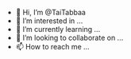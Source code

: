 - 👋 Hi, I’m @TaiTabbaa
- 👀 I’m interested in ...
- 🌱 I’m currently learning ...
- 💞️ I’m looking to collaborate on ...
- 📫 How to reach me ...

<!---
TaiTabbaa/TaiTabbaa is a ✨ special ✨ repository because its `README.md` (this file) appears on your GitHub profile.
You can click the Preview link to take a look at your changes.
--->
